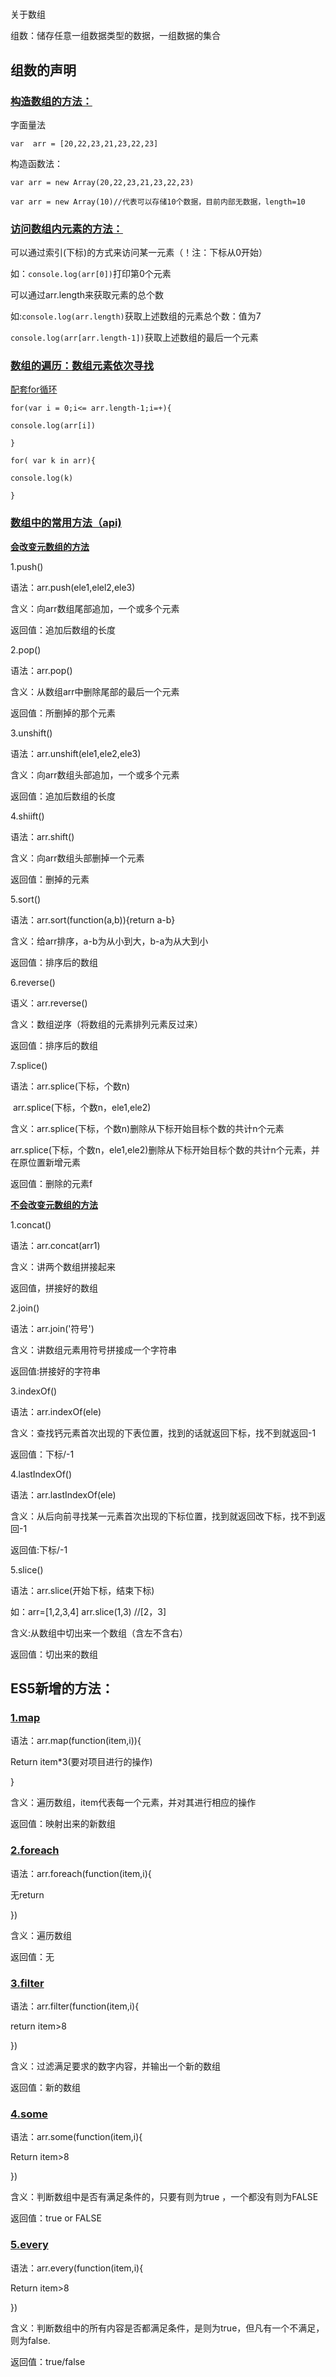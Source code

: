 # 

关于数组

组数：储存任意一组数据类型的数据，一组数据的集合

## 组数的声明

### <u>**构造数组的方法：**</u>

字面量法

`var  arr = [20,22,23,21,23,22,23]`

构造函数法：

`var arr = new Array(20,22,23,21,23,22,23)`



`var arr = new Array(10)//代表可以存储10个数据，目前内部无数据，length=10`

### <u>**访问数组内元素的方法：**</u>

可以通过索引(下标)的方式来访问某一元素（！注：下标从0开始）

如：`console.log(arr[0])`打印第0个元素

可以通过arr.length来获取元素的总个数

如:`console.log(arr.length)`获取上述数组的元素总个数：值为7

​	`console.log(arr[arr.length-1])`获取上述数组的最后一个元素



### <u>**数组的遍历：数组元素依次寻找**</u>

<u>配套for循环</u>

`for(var i = 0;i<= arr.length-1;i=+){`

`console.log(arr[i])`

`}`

`for( var k in arr){`

`console.log(k)`

`}`

### <u>**数组中的常用方法（api)**</u>

**<u>会改变元数组的方法</u>**

1.push()

语法：arr.push(ele1,elel2,ele3)

含义：向arr数组尾部追加，一个或多个元素

返回值：追加后数组的长度

2.pop()

语法：arr.pop()

含义：从数组arr中删除尾部的最后一个元素

返回值：所删掉的那个元素

3.unshift()

语法：arr.unshift(ele1,ele2,ele3)

含义：向arr数组头部追加，一个或多个元素

返回值：追加后数组的长度

4.shiift()

语法：arr.shift()

含义：向arr数组头部删掉一个元素

返回值：删掉的元素

5.sort()

语法：arr.sort(function(a,b)){return a-b}

含义：给arr排序，a-b为从小到大，b-a为从大到小

返回值：排序后的数组

6.reverse()

语义：arr.reverse()

含义：数组逆序（将数组的元素排列元素反过来）

返回值：排序后的数组

7.splice()

语法：arr.splice(下标，个数n)

​			arr.splice(下标，个数n，ele1,ele2)

含义：arr.splice(下标，个数n)删除从下标开始目标个数的共计n个元素

​			arr.splice(下标，个数n，ele1,ele2)删除从下标开始目标个数的共计n个元素，并在原位置新增元素

返回值：删除的元素f

**<u>不会改变元数组的方法</u>**

1.concat()

语法：arr.concat(arr1)

含义：讲两个数组拼接起来

返回值，拼接好的数组

2.join()

语法：arr.join('符号')

含义：讲数组元素用符号拼接成一个字符串

返回值:拼接好的字符串

3.indexOf()

语法：arr.indexOf(ele)

含义：查找钙元素首次出现的下表位置，找到的话就返回下标，找不到就返回-1

返回值：下标/-1

4.lastIndexOf()

语法：arr.lastIndexOf(ele)

含义：从后向前寻找某一元素首次出现的下标位置，找到就返回改下标，找不到返回-1

返回值:下标/-1

5.slice()

语法：arr.slice(开始下标，结束下标)

如：arr=[1,2,3,4] arr.slice(1,3)      //[2，3]

含义:从数组中切出来一个数组（含左不含右）

返回值：切出来的数组



## ES5新增的方法：

### <u>**1.map**</u>

语法：arr.map(function(item,i)){

Return item*3(要对项目进行的操作)

}

含义：遍历数组，item代表每一个元素，并对其进行相应的操作

返回值：映射出来的新数组

### <u>**2.foreach**</u>

语法：arr.foreach(function(item,i){

无return

})

含义：遍历数组

返回值：无

### <u>**3.filter**</u>

语法：arr.filter(function(item,i){

return item>8

})

含义：过滤满足要求的数字内容，并输出一个新的数组

返回值：新的数组

### <u>**4.some**</u>

语法：arr.some(function(item,i){

Return item>8

})

含义：判断数组中是否有满足条件的，只要有则为true ，一个都没有则为FALSE

返回值：true or FALSE

### <u>**5.every**</u>

语法：arr.every(function(item,i){

Return item>8

})

含义：判断数组中的所有内容是否都满足条件，是则为true，但凡有一个不满足，则为false.

返回值：true/false